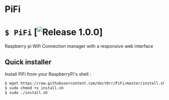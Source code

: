 # PiFi
# `$ PiFi` [![Release 1.0.0](https://img.shields.io/badge/Release-1.0.0-green.svg)]
Raspberry pi Wifi Connection manager with a responsive web interface 

## Quick installer
Install PiFi from your RaspberryPi's shell :
```sh
$ wget https://raw.githubusercontent.com/doct0rr/PiFi/master/install.sh
$ sudo chmod +x install.sh
$ sudo ./install.sh
```